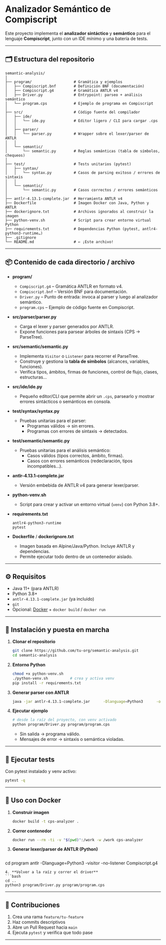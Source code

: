 # Analizador Semántico de Compiscript

Este proyecto implementa el **analizador sintáctico** y **semántico** para el lenguaje **Compiscript**, junto con un IDE mínimo y una batería de tests.

---

## 🗂 Estructura del repositorio

```text
semantic-analysis/
│
├── program/                   # Gramática y ejemplos
│   ├── Compiscript.bnf        # Definición BNF (documentación)
│   ├── Compiscript.g4         # Gramática ANTLR v4
│   ├── Driver.py              # Entrypoint: parseo + análisis semántico
│   └── program.cps            # Ejemplo de programa en Compiscript
│
├── src/                       # Código fuente del compilador
│   ├── ide/
│   │   └── ide.py             # Editor ligero / CLI para cargar .cps
│   │
│   ├── parser/
│   │   └── parser.py          # Wrapper sobre el lexer/parser de ANTLR
│   │
│   └── semantic/
│       └── semantic.py        # Reglas semánticas (tabla de símbolos, chequeos)
│
├── test/                      # Tests unitarios (pytest)
│   ├── syntax/
│   │   └── syntax.py          # Casos de parsing exitoso / errores de sintaxis
│   │
│   └── semantic/
│       └── semantic.py        # Casos correctos / errores semánticos
│
├── antlr-4.13.1-complete.jar  # Herramienta ANTLR v4
├── Dockerfile                 # Imagen Docker con Java, Python y ANTLR
├── dockerignore.txt           # Archivos ignorados al construir la imagen
├── python-venv.sh             # Script para crear entorno virtual Python
├── requirements.txt           # Dependencias Python (pytest, antlr4-python3-runtime…)
├── .gitignore
└── README.md                  # ← ¡Este archivo!
```

---

## 📦 Contenido de cada directorio / archivo

- **program/**  
  - `Compiscript.g4` – Gramática ANTLR en formato v4.  
  - `Compiscript.bnf` – Versión BNF para documentación.  
  - `Driver.py` – Punto de entrada: invoca al parser y luego al analizador semántico.  
  - `program.cps` – Ejemplo de código fuente en Compiscript.

- **src/parser/parser.py**  
  - Carga el lexer y parser generados por ANTLR.  
  - Expone funciones para parsear árboles de sintaxis (CPS → ParseTree).

- **src/semantic/semantic.py**  
  - Implementa `Visitor` o `Listener` para recorrer el ParseTree.  
  - Construye y gestiona la **tabla de símbolos** (alcances, variables, funciones).  
  - Verifica tipos, ámbitos, firmas de funciones, control de flujo, clases, estructuras…

- **src/ide/ide.py**  
  - Pequeño editor/CLI que permite abrir un `.cps`, parsearlo y mostrar errores sintácticos o semánticos en consola.

- **test/syntax/syntax.py**  
  - Pruebas unitarias para el parser:  
    - Programas válidos → sin errores.  
    - Programas con errores de sintaxis → detectados.

- **test/semantic/semantic.py**  
  - Pruebas unitarias para el análisis semántico:  
    - Casos válidos (tipos correctos, ámbito, firmas).  
    - Casos con errores semánticos (redeclaración, tipos incompatibles…).

- **antlr-4.13.1-complete.jar**  
  - Versión embebida de ANTLR v4 para generar lexer/parser.

- **python-venv.sh**  
  - Script para crear y activar un entorno virtual (`venv`) con Python 3.8+.

- **requirements.txt**  
  ```text
  antlr4-python3-runtime
  pytest
  ```

- **Dockerfile** / **dockerignore.txt**  
  - Imagen basada en Alpine/Java/Python. Incluye ANTLR y dependencias.  
  - Permite ejecutar todo dentro de un contenedor aislado.

---

## ⚙️ Requisitos

- Java 11+ (para ANTLR)  
- Python 3.8+  
- `antlr-4.13.1-complete.jar` (ya incluido)  
- `git`  
- Opcional: [Docker](https://www.docker.com/) + `docker build` / `docker run`  

---

## 🚀 Instalación y puesta en marcha

1. **Clonar el repositorio**  
   ```bash
   git clone https://github.com/tu-org/semantic-analysis.git
   cd semantic-analysis
   ```

2. **Entorno Python**  
   ```bash
   chmod +x python-venv.sh
   ./python-venv.sh          # crea y activa venv
   pip install -r requirements.txt
   ```

3. **Generar parser con ANTLR**  
   ```bash
   java -jar antlr-4.13.1-complete.jar      -Dlanguage=Python3      -o src/parser/program      program/Compiscript.g4
   ```

4. **Ejecutar ejemplo**  
   ```bash
   # desde la raíz del proyecto, con venv activado
   python program/Driver.py program/program.cps
   ```
   - Sin salida → programa válido.  
   - Mensajes de error → sintaxis o semántica violadas.

---

## 🔧 Ejecutar tests

Con pytest instalado y venv activo:
```bash
pytest -q
```

---

## 🐳 Uso con Docker

1. **Construir imagen**  
   ```bash
   docker build -t cps-analyzer .
   ```
2. **Correr contenedor**  
   ```bash
   docker run --rm -ti -v "$(pwd)":/work -w /work cps-analyzer
   ```
3. **Generar lexer/parser de ANTLR (Python)**  
   ```bash
  cd program
  antlr -Dlanguage=Python3 -visitor -no-listener Compiscript.g4
   ```
4. **Volver a la raíz y correr el driver**  
   ```bash
  cd ..
  python3 program/Driver.py program/program.cps
   ```

---

## 🙌 Contribuciones

1. Crea una rama `feature/tu-feature`  
2. Haz commits descriptivos  
3. Abre un Pull Request hacia `main`  
4. Ejecuta `pytest` y verifica que todo pase

---